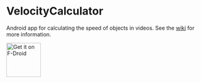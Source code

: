 # VelocityCalculator
Android app for calculating the speed of objects in videos. See the [wiki](https://github.com/Jiikuy/VelocityCalculator/wiki/) for more information.

[<img src="https://f-droid.org/badge/get-it-on.png" alt="Get it on F-Droid" height="90">](https://f-droid.org/repository/browse/?fdid=ch.jiikuy.velocitycalculator)
